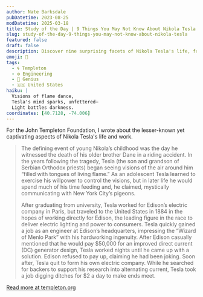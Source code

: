 ```yaml
---
author: Nate Barksdale
pubDatetime: 2023-08-25
modDatetime: 2025-03-18
title: Study of the Day | 9 Things You May Not Know About Nikola Tesla
slug: study-of-the-day-9-things-you-may-not-know-about-nikola-tesla
featured: false
draft: false
description: Discover nine surprising facets of Nikola Tesla's life, from mystical visions to fierce conflicts with Edison.
emoji: 🔦
tags:
  - 🌀 Templeton
  - ⚙️ Engineering
  - 🧠 Genius
  - 🇺🇸 United States
haiku: |
  Visions of flame dance,  
  Tesla's mind sparks, unfettered—  
  Light battles darkness.
coordinates: [40.7128, -74.006]
---
```


For the John Templeton Foundation, I wrote about the lesser-known yet captivating aspects of Nikola Tesla's life and work.

> The defining event of young Nikola’s childhood was the day he witnessed the death of his older brother Dane in a riding accident. In the years following the tragedy, Tesla (the son and grandson of Serbian Orthodox priests) began seeing visions of the air around him “filled with tongues of living flame.” As an adolescent Tesla learned to exercise his willpower to control the visions, but in later life he would spend much of his time feeding and, he claimed, mystically communicating with New York City’s pigeons.
>
> After graduating from university, Tesla worked for Edison’s electric company in Paris, but traveled to the United States in 1884 in the hopes of working directly for Edison, the leading figure in the race to deliver electric lighting and power to consumers. Tesla quickly gained a job as an engineer at Edison’s headquarters, impressing the “Wizard of Menlo Park” with his hardworking ingenuity. After Edison casually mentioned that he would pay $50,000 for an improved direct current (DC) generator design, Tesla worked nights until he came up with a solution. Edison refused to pay up, claiming he had been joking. Soon after, Tesla quit to form his own electric company. While he searched for backers to support his research into alternating current, Tesla took a job digging ditches for $2 a day to make ends meet.

[Read more at templeton.org](https://www.history.com/news/9-things-you-may-not-know-about-nikola-tesla)
